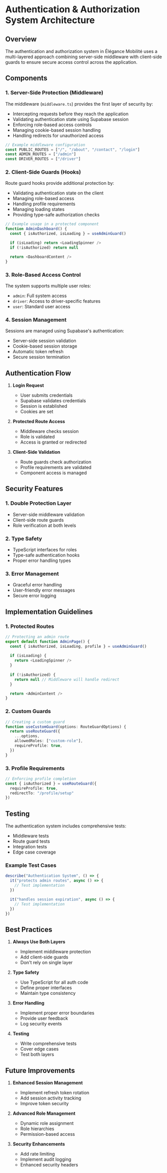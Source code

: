 # Authentication & Authorization System Architecture

## Overview

The authentication and authorization system in Élégance Mobilité uses a multi-layered approach combining server-side middleware with client-side guards to ensure secure access control across the application.

## Components

### 1. Server-Side Protection (Middleware)

The middleware (`middleware.ts`) provides the first layer of security by:
- Intercepting requests before they reach the application
- Validating authentication state using Supabase session
- Enforcing role-based access controls
- Managing cookie-based session handling
- Handling redirects for unauthorized access

```typescript
// Example middleware configuration
const PUBLIC_ROUTES = ["/", "/about", "/contact", "/login"]
const ADMIN_ROUTES = ["/admin"]
const DRIVER_ROUTES = ["/driver"]
```

### 2. Client-Side Guards (Hooks)

Route guard hooks provide additional protection by:
- Validating authentication state on the client
- Managing role-based access
- Handling profile requirements
- Managing loading states
- Providing type-safe authorization checks

```typescript
// Example usage in a protected component
function AdminDashboard() {
  const { isAuthorized, isLoading } = useAdminGuard()

  if (isLoading) return <LoadingSpinner />
  if (!isAuthorized) return null

  return <DashboardContent />
}
```

### 3. Role-Based Access Control

The system supports multiple user roles:
- `admin`: Full system access
- `driver`: Access to driver-specific features
- `user`: Standard user access

### 4. Session Management

Sessions are managed using Supabase's authentication:
- Server-side session validation
- Cookie-based session storage
- Automatic token refresh
- Secure session termination

## Authentication Flow

1. **Login Request**
   - User submits credentials
   - Supabase validates credentials
   - Session is established
   - Cookies are set

2. **Protected Route Access**
   - Middleware checks session
   - Role is validated
   - Access is granted or redirected

3. **Client-Side Validation**
   - Route guards check authorization
   - Profile requirements are validated
   - Component access is managed

## Security Features

### 1. Double Protection Layer
- Server-side middleware validation
- Client-side route guards
- Role verification at both levels

### 2. Type Safety
- TypeScript interfaces for roles
- Type-safe authentication hooks
- Proper error handling types

### 3. Error Management
- Graceful error handling
- User-friendly error messages
- Secure error logging

## Implementation Guidelines

### 1. Protected Routes

```typescript
// Protecting an admin route
export default function AdminPage() {
  const { isAuthorized, isLoading, profile } = useAdminGuard()
  
  if (isLoading) {
    return <LoadingSpinner />
  }
  
  if (!isAuthorized) {
    return null // Middleware will handle redirect
  }

  return <AdminContent />
}
```

### 2. Custom Guards

```typescript
// Creating a custom guard
function useCustomGuard(options: RouteGuardOptions) {
  return useRouteGuard({
    ...options,
    allowedRoles: ["custom-role"],
    requireProfile: true,
  })
}
```

### 3. Profile Requirements

```typescript
// Enforcing profile completion
const { isAuthorized } = useRouteGuard({
  requireProfile: true,
  redirectTo: "/profile/setup"
})
```

## Testing

The authentication system includes comprehensive tests:
- Middleware tests
- Route guard tests
- Integration tests
- Edge case coverage

### Example Test Cases

```typescript
describe("Authentication System", () => {
  it("protects admin routes", async () => {
    // Test implementation
  })

  it("handles session expiration", async () => {
    // Test implementation
  })
})
```

## Best Practices

1. **Always Use Both Layers**
   - Implement middleware protection
   - Add client-side guards
   - Don't rely on single layer

2. **Type Safety**
   - Use TypeScript for all auth code
   - Define proper interfaces
   - Maintain type consistency

3. **Error Handling**
   - Implement proper error boundaries
   - Provide user feedback
   - Log security events

4. **Testing**
   - Write comprehensive tests
   - Cover edge cases
   - Test both layers

## Future Improvements

1. **Enhanced Session Management**
   - Implement refresh token rotation
   - Add session activity tracking
   - Improve token security

2. **Advanced Role Management**
   - Dynamic role assignment
   - Role hierarchies
   - Permission-based access

3. **Security Enhancements**
   - Add rate limiting
   - Implement audit logging
   - Enhanced security headers
